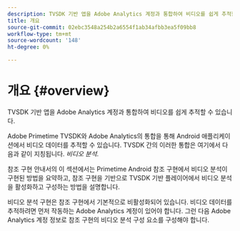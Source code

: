 ```yaml
---
description: TVSDK 기반 앱을 Adobe Analytics 계정과 통합하여 비디오를 쉽게 추적할 수 있습니다.
title: 개요
source-git-commit: 02ebc3548a254b2a6554f1ab34afbb3ea5f09bb8
workflow-type: tm+mt
source-wordcount: '148'
ht-degree: 0%

---
```


# 개요 {#overview}

TVSDK 기반 앱을 Adobe Analytics 계정과 통합하여 비디오를 쉽게 추적할 수 있습니다.

Adobe Primetime TVSDK와 Adobe Analytics의 통합을 통해 Android 애플리케이션에서 비디오 데이터를 추적할 수 있습니다. TVSDK 간의 이러한 통합은 여기에서 다음과 같이 지칭됩니다. *비디오 분석*.

참조 구현 안내서의 이 섹션에서는 Primetime Android 참조 구현에서 비디오 분석이 구현된 방법을 요약하고, 참조 구현을 기반으로 TVSDK 기반 플레이어에서 비디오 분석을 활성화하고 구성하는 방법을 설명합니다.

비디오 분석 구현은 참조 구현에서 기본적으로 비활성화되어 있습니다. 비디오 데이터를 추적하려면 먼저 작동하는 Adobe Analytics 계정이 있어야 합니다. 그런 다음 Adobe Analytics 계정 정보로 참조 구현의 비디오 분석 구성 요소를 구성해야 합니다.
